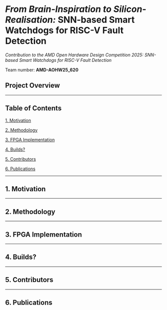 # *From Brain-Inspiration to Silicon-Realisation:* SNN-based Smart Watchdogs for RISC-V Fault Detection

*Contribution to the AMD Open Hardware Design Competition 2025: SNN-based Smart Watchdogs for RISC-V Fault Detection*

Team number: **AMD-AOHW25_620**

## Project Overview

---

## Table of Contents

[1. Motivation](#1-motivation)

[2. Methodology](#2-methodology)

[3. FPGA Implementation](#3-fpga-implementation)

[4. Builds?](#4-builds)

[5. Contributors](#5-contributors)

[6. Publications](#6-publications)

---

## 1. Motivation

---

## 2. Methodology

---

## 3. FPGA Implementation

---

## 4. Builds?

---

## 5. Contributors

---

## 6. Publications


